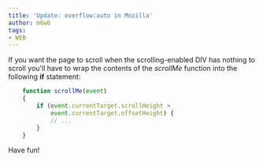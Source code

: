 ```yaml
---
title: 'Update: overflow:auto in Mozilla'
author: m6w6
tags:
- WEB
---
```


If you want the page to scroll when the scrolling-enabled DIV has nothing to
scroll you'll have to wrap the contents of the _scrollMe_ function into the
following **if** statement:

```js
    function scrollMe(event)
    {
        if (event.currentTarget.scrollHeight >
            event.currentTarget.offsetHeight) {
            // ...
        }
    }
```

Have fun!
